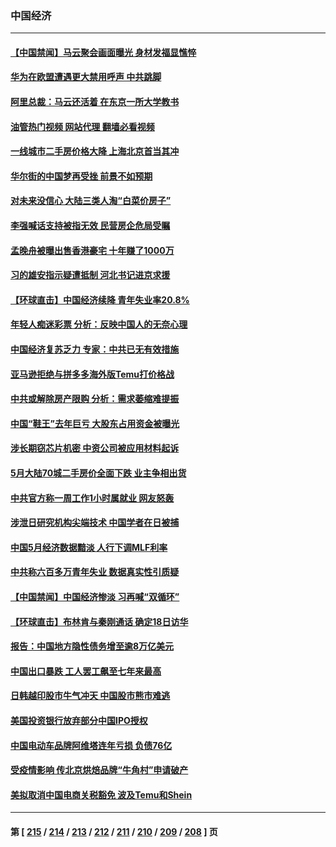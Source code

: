### 中国经济
---
#### [【中国禁闻】马云聚会画面曝光 身材发福显憔悴](../../pages/ncid283/n14017582.md?06172045) 
#### [华为在欧盟遭遇更大禁用呼声 中共跳脚](../../pages/ncid283/n14017544.md?06172045) 
#### [阿里总裁：马云还活着 在东京一所大学教书](../../pages/ncid283/n14017636.md?06172045) 
#### [油管热门视频 网站代理 翻墙必看视频](http://138.2.39.72:81/youtube.html?epic-marker?06172045)
#### [一线城市二手房价格大降 上海北京首当其冲](../../pages/ncid283/n14017349.md?06172045) 
#### [华尔街的中国梦再受挫 前景不如预期](../../pages/ncid283/n14017559.md?06172045) 
#### [对未来没信心 大陆三类人淘“白菜价房子”](../../pages/ncid283/n14017549.md?06172045) 
#### [李强喊话支持被指无效 民营房企危局受瞩](../../pages/ncid283/n14017355.md?06172045) 
#### [孟晚舟被曝出售香港豪宅 十年赚了1000万](../../pages/ncid283/n14017411.md?06172045) 
#### [习的雄安指示疑遭抵制 河北书记进京求援](../../pages/ncid283/n14017212.md?06172045) 
#### [【环球直击】中国经济续降 青年失业率20.8%](../../pages/ncid283/n14017323.md?06172045) 
#### [年轻人痴迷彩票 分析：反映中国人的无奈心理](../../pages/ncid283/n14017234.md?06172045) 
#### [中国经济复苏乏力 专家：中共已无有效措施](../../pages/ncid283/n14016802.md?06172045) 
#### [亚马逊拒绝与拼多多海外版Temu打价格战](../../pages/ncid283/n14017047.md?06172045) 
#### [中共或解除房产限购 分析：需求萎缩难提振](../../pages/ncid283/n14017081.md?06172045) 
#### [中国“鞋王”去年巨亏 大股东占用资金被曝光](../../pages/ncid283/n14016971.md?06172045) 
#### [涉长期窃芯片机密 中资公司被应用材料起诉](../../pages/ncid283/n14016854.md?06172045) 
#### [5月大陆70城二手房价全面下跌 业主争相出货](../../pages/ncid283/n14016555.md?06172045) 
#### [中共官方称一周工作1小时属就业 网友怒轰](../../pages/ncid283/n14016683.md?06172045) 
#### [涉泄日研究机构尖端技术 中国学者在日被捕](../../pages/ncid283/n14016673.md?06172045) 
#### [中国5月经济数据黯淡 人行下调MLF利率](../../pages/ncid283/n14016538.md?06172045) 
#### [中共称六百多万青年失业 数据真实性引质疑](../../pages/ncid283/n14016491.md?06172045) 
#### [【中国禁闻】中国经济惨淡 习再喊“双循环”](../../pages/ncid283/n14016225.md?06172045) 
#### [【环球直击】布林肯与秦刚通话 确定18日访华](../../pages/ncid283/n14016228.md?06172045) 
#### [报告：中国地方隐性债务增至逾8万亿美元](../../pages/ncid283/n14016470.md?06172045) 
#### [中国出口暴跌 工人罢工飙至七年来最高](../../pages/ncid283/n14016379.md?06172045) 
#### [日韩越印股市牛气冲天 中国股市熊市难逃](../../pages/ncid283/n14016452.md?06172045) 
#### [美国投资银行放弃部分中国IPO授权](../../pages/ncid283/n14016285.md?06172045) 
#### [中国电动车品牌阿维塔连年亏损 负债76亿](../../pages/ncid283/n14016277.md?06172045) 
#### [受疫情影响 传北京烘焙品牌“牛角村”申请破产](../../pages/ncid283/n14016256.md?06172045) 
#### [美拟取消中国电商关税豁免 波及Temu和Shein](../../pages/ncid283/n14016163.md?06172045) 

---
#### 第 [ [215](./215.md?06172045) / [214](./214.md?06172045) / [213](./213.md?06172045) / [212](./212.md?06172045) / [211](./211.md?06172045) / [210](./210.md?06172045) / [209](./209.md?06172045) / [208](./208.md?06172045) ] 页
